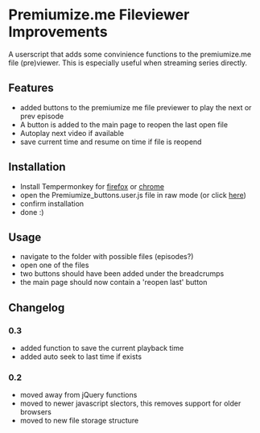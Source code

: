 # Premiumize.me Fileviewer Improvements
A userscript that adds some convinience functions to the premiumize.me file (pre)viewer. This is especially useful when streaming series directly.
## Features
- added buttons to the premiumize me file previewer to play the next or prev episode
- A button is added to the main page to reopen the last open file
- Autoplay next video if available
- save current time and resume on time if file is reopend

## Installation
- Install Tempermonkey for [firefox](https://tampermonkey.net/?ext=dhdg&browser=firefox) or [chrome](https://tampermonkey.net/?ext=dhdg&browser=chrome)
- open the Premiumize_buttons.user.js file in raw mode (or click [here](https://github.com/xerg0n/premiumize_buttons/raw/master/Premiumize_buttons.user.js))
- confirm installation
- done :)

## Usage
- navigate to the folder with possible files (episodes?)
- open one of the files
- two buttons should have been added under the breadcrumps 
- the main page should now contain a 'reopen last' button

## Changelog
### 0.3
* added function to save the current playback time
* added auto seek to last time if exists

### 0.2
* moved away from jQuery functions
* moved to newer javascript slectors, this removes support for older browsers
* moved to new file storage structure

